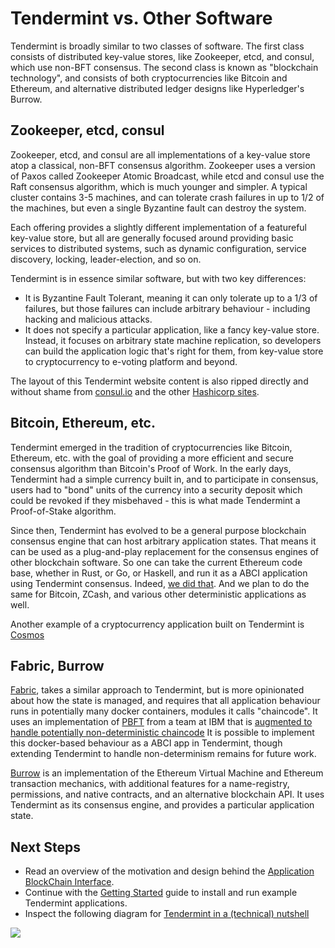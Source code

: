 # Tendermint vs. Other Software

Tendermint is broadly similar to two classes of software.
The first class consists of distributed key-value stores, 
like Zookeeper, etcd, and consul, which use non-BFT consensus.
The second class is known as "blockchain technology",
and consists of both cryptocurrencies like Bitcoin and Ethereum, 
and alternative distributed ledger designs like Hyperledger's Burrow.

## Zookeeper, etcd, consul

Zookeeper, etcd, and consul are all implementations of a key-value store atop a classical, 
non-BFT consensus algorithm. Zookeeper uses a version of Paxos called Zookeeper Atomic Broadcast,
while etcd and consul use the Raft consensus algorithm, which is much younger and simpler.
A typical cluster contains 3-5 machines, and can tolerate crash failures in up to 1/2 of the machines,
but even a single Byzantine fault can destroy the system.

Each offering provides a slightly different implementation of a featureful key-value store,
but all are generally focused around providing basic services to distributed systems,
such as dynamic configuration, service discovery, locking, leader-election, and so on.

Tendermint is in essence similar software, but with two key differences:
- It is Byzantine Fault Tolerant, meaning it can only tolerate up to a 1/3 of failures,
but those failures can include arbitrary behaviour - including hacking and malicious attacks.
- It does not specify a particular application, like a fancy key-value store. Instead, 
it focuses on arbitrary state machine replication, so developers can build the application logic
that's right for them, from key-value store to cryptocurrency to e-voting platform and beyond.

The layout of this Tendermint website content is also ripped directly and without shame from
[consul.io](https://www.consul.io/) and the other [Hashicorp sites](https://www.hashicorp.com/#tools).

## Bitcoin, Ethereum, etc.

Tendermint emerged in the tradition of cryptocurrencies like Bitcoin, Ethereum, etc.
with the goal of providing a more efficient and secure consensus algorithm than Bitcoin's Proof of Work.
In the early days, Tendermint had a simple currency built in, and to participate in consensus,
users had to "bond" units of the currency into a security deposit which could be revoked if they misbehaved -
this is what made Tendermint a Proof-of-Stake algorithm.

Since then, Tendermint has evolved to be a general purpose blockchain consensus engine that can host arbitrary application states.
That means it can be used as a plug-and-play replacement for the consensus engines of other blockchain software.
So one can take the current Ethereum code base, whether in Rust, or Go, or Haskell, and run it as a ABCI application
using Tendermint consensus. Indeed, [we did that](https://github.com/tendermint/ethermint).
And we plan to do the same for Bitcoin, ZCash, and various other deterministic applications as well.

Another example of a cryptocurrency application built on Tendermint is [Cosmos](http://cosmos.network)

## Fabric, Burrow

[Fabric](https://github.com/hyperledger/fabric), takes a similar approach to Tendermint, but is more opinionated about how the state is managed,
and requires that all application behaviour runs in potentially many docker containers, modules it calls "chaincode". 
It uses an implementation of [PBFT](http://pmg.csail.mit.edu/papers/osdi99.pdf) 
from a team at IBM that is 
[augmented to handle potentially non-deterministic chaincode](https://www.zurich.ibm.com/~cca/papers/sieve.pdf)
It is possible to implement this docker-based behaviour as a ABCI app in Tendermint, 
though extending Tendermint to handle non-determinism remains for future work.

[Burrow](https://github.com/hyperledger/burrow) is an implementation of the Ethereum Virtual Machine and Ethereum transaction mechanics,
with additional features for a name-registry, permissions, and native contracts, and an alternative blockchain API.
It uses Tendermint as its consensus engine, and provides a particular application state.

## Next Steps

- Read an overview of the motivation and design behind the [Application BlockChain Interface](/intro/abci-overview).
- Continue with the [Getting Started](/docs/getting-started) guide to install and run example Tendermint applications.
- Inspect the following diagram for [Tendermint in a (technical) nutshell](https://github.com/mobfoundry/hackatom/blob/master/tminfo.pdf)

<img src="../assets/images/tm-transaction-flow.png">
